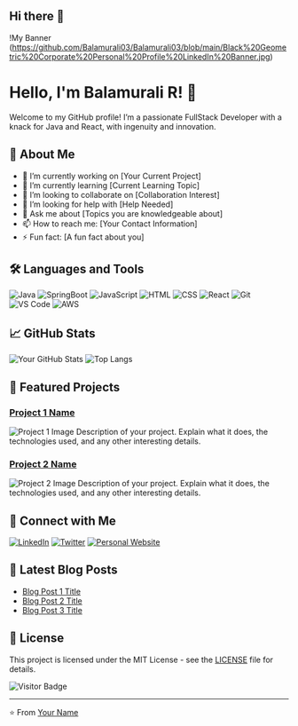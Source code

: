 ## Hi there 👋

<!--
**Balamurali03/Balamurali03** is a ✨ _special_ ✨ repository because its `README.md` (this file) appears on your GitHub profile.

Here are some ideas to get you started:

- 🔭 I’m currently working on ...
- 🌱 I’m currently learning ...
- 👯 I’m looking to collaborate on ...
- 🤔 I’m looking for help with ...
- 💬 Ask me about ...
- 📫 How to reach me: ...
- 😄 Pronouns: ...
- ⚡ Fun fact: ...
-->
!My Banner (https://github.com/Balamurali03/Balamurali03/blob/main/Black%20Geometric%20Corporate%20Personal%20Profile%20LinkedIn%20Banner.jpg)

# Hello, I'm Balamurali R! 👋

Welcome to my GitHub profile! I’m a passionate FullStack Developer with a knack for Java and React, with ingenuity and innovation.

## 🚀 About Me

- 🔭 I’m currently working on [Your Current Project]
- 🌱 I’m currently learning [Current Learning Topic]
- 👯 I’m looking to collaborate on [Collaboration Interest]
- 🤔 I’m looking for help with [Help Needed]
- 💬 Ask me about [Topics you are knowledgeable about]
- 📫 How to reach me: [Your Contact Information]
- ⚡ Fun fact: [A fun fact about you]

## 🛠️ Languages and Tools

![Java](https://img.shields.io/badge/-Java-FF0000?style=flat&logo=Java)
![SpringBoot](https://img.shields.io/badge/-SpringBoot-FF0000?style=flat&logo=springboot)
![JavaScript](https://img.shields.io/badge/-JavaScript-FF0000?style=flat&logo=javascript)
![HTML](https://img.shields.io/badge/-HTML-FF0000?style=flat&logo=html5)
![CSS](https://img.shields.io/badge/-CSS-FF0000?style=flat&logo=css3)
![React](https://img.shields.io/badge/-React-FF0000?style=flat&logo=react)
![Git](https://img.shields.io/badge/-Git-FF0000?style=flat&logo=git)
![VS Code](https://img.shields.io/badge/-VS%20Code-FF0000?style=flat&logo=visual-studio-code)
![AWS](https://img.shields.io/badge/-AWS-FF0000?style=flat&logo=amazon-aws)


## 📈 GitHub Stats

![Your GitHub Stats](https://github-readme-stats.vercel.app/api?username=Balamurali03&show_icons=true&theme=dark&icon_color=FF0000)
![Top Langs](https://github-readme-stats.vercel.app/api/top-langs/?username=Balamurali03&layout=compact&theme=dark&icon_color=FF0000)

## 🌟 Featured Projects

### [Project 1 Name](https://github.com/yourusername/project1)
![Project 1 Image](https://your-image-link.com/project1.jpg)
Description of your project. Explain what it does, the technologies used, and any other interesting details.

### [Project 2 Name](https://github.com/yourusername/project2)
![Project 2 Image](https://your-image-link.com/project2.jpg)
Description of your project. Explain what it does, the technologies used, and any other interesting details.

## 💼 Connect with Me

[![LinkedIn](https://img.shields.io/badge/-LinkedIn-FF0000?style=flat&logo=linkedin&logoColor=white)](https://www.linkedin.com/in/yourusername/)
[![Twitter](https://img.shields.io/badge/-Twitter-FF0000?style=flat&logo=twitter&logoColor=white)](https://twitter.com/yourusername)
[![Personal Website](https://img.shields.io/badge/-Website-FF0000?style=flat&logo=About.me&logoColor=white)](https://yourwebsite.com)

## 📖 Latest Blog Posts

- [Blog Post 1 Title](https://yourblog.com/post1)
- [Blog Post 2 Title](https://yourblog.com/post2)
- [Blog Post 3 Title](https://yourblog.com/post3)

## 📝 License

This project is licensed under the MIT License - see the [LICENSE](LICENSE) file for details.

![Visitor Badge](https://visitor-badge.laobi.icu/badge?page_id=yourusername.yourusername)

---
⭐️ From [Your Name](https://github.com/yourusername)
